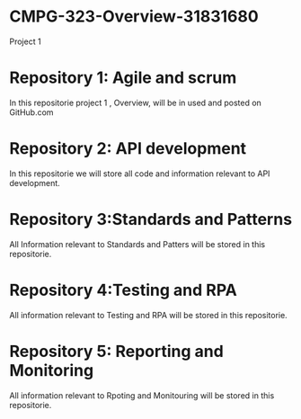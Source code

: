 # CMPG-323-Overview-31831680
Project 1

 # Repository 1: Agile and scrum 
 In this repositorie project 1 , Overview, will be in used and posted on GitHub.com

 # Repository 2: API development
 In this repositorie we will store all code and information relevant to API development.

 # Repository 3:Standards and Patterns
 All Information relevant to Standards and Patters will be stored in this repositorie.

 # Repository 4:Testing and RPA
 All information relevant to Testing and RPA will be stored in this repositorie.

 # Repository 5: Reporting and Monitoring
 All information relevant to Rpoting and Monitouring will be stored in this repositorie.
